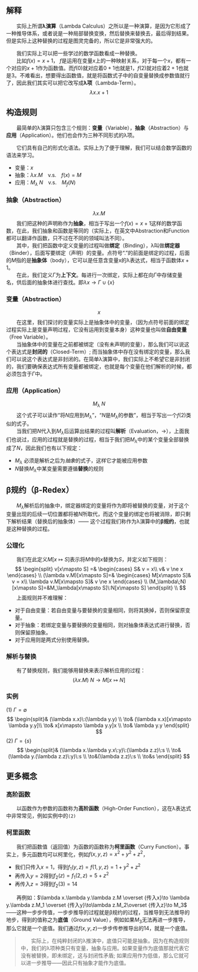 ## 解释
&emsp;&emsp;实际上所谓**λ演算**（Lambda Calculus）之所以是一种演算，是因为它形成了一种推导体系，或者说是一种局部替换变换，然后替换来替换去，最后得到结果。但是实际上这种替换的过程是图灵完备的，所以它是非常强大的。  

&emsp;&emsp;我们实际上可以把一些学过的数学函数看成一种替换。  
&emsp;&emsp;比如$f(x) = x + 1$， $f$是运用在变量$x$上的一种映射关系，对于每一个$x$，都有一个对应的$x+1$作为函数值。而$f(0)$就对应着$0 + 1$也就是1，$f(2)$就对应着$2 + 1$也就是3。不难看出，想要得出函数值，就是将函数式子中的自变量替换成参数值就行了，因此我们其实可以把它改写成**λ项**（Lambda-Term）。
$$
\lambda x.x+1
$$

## 构造规则
&emsp;&emsp;最简单的λ演算只包含三个规则：**变量**（Variable），**抽象**（Abstraction）与**应用**（Application）。他们也会作为三种不同形式的λ项。
  
&emsp;&emsp;它们具有自己的形式化语法。实际上为了便于理解，我们可以结合数学函数的语法来学习。

- 变量：$x$
- 抽象：$\lambda x.M$&emsp;v.s.&emsp;$f(x) = M$
- 应用：$M_\lambda\;N$&emsp;v.s.&emsp;$M_f(N)$

### 抽象（Abstraction）
$$\lambda x.M$$
&emsp;&emsp;我们把这种的声明称作为**抽象**，相当于写出一个$f(x) = x + 1$这样的数学函数，在此，我们抽象和函数是等同的（实际上，在英文中Abstraction和Function都可以翻译作函数，只不过在不同的领域叫法不同）。  
&emsp;&emsp;其中，我们把函数中定义变量的过程叫做**绑定**（Binding），λ叫做**绑定器**（Binder），后面写要绑定（声明）的变量。点符号“.”的前面是绑定的过程，后面的$M$指的是**抽象体**（body），它可以是任意含变量x的λ表达式，相当于函数体$x+1$。  
&emsp;&emsp;在此，我们定义$\Gamma$为**上下文**。每进行一次绑定，实际上都在向$\Gamma$中存储变量名，供后面的抽象体进行查找。即$\lambda x \to \Gamma\cup\{x\}$

### 变量（Abstraction）
$$x$$
&emsp;&emsp;在这里，我们探讨的变量实际上是抽象体中的变量，（因为点符号前面的绑定过程实际上是变量声明过程，它没有运用到变量本身）这种变量也叫做**自由变量**（Free Variable）。  
&emsp;&emsp;当抽象体中的变量在之前都被绑定（没有未声明的变量），那么我们可以说这个表达式是**封闭的**（Closed-Term）; 而当抽象体中存在没有绑定的变量，那么我们可以说这个表达式是非封闭的。在简单λ演算中，我们实际上不希望它是非封闭的，我们要确保表达式所有变量都被绑定，也就是每个变量在他们解析的时候，都必须包含于$\Gamma$中。

### 应用（Application）
$$M_\lambda\;N$$
&emsp;&emsp;这个式子可以读作“将$N$应用到$M_\lambda$”，“$N$是$M_\lambda$的参数”，相当于写出一个$f(2)$类似的式子。  
&emsp;&emsp;当我们把$N$代入到$M_\lambda$后运算出结果的过程叫**解析**（Evaluation，$\to$），上面我们也说过，应用的过程就是替换的过程，相当于我们把$M_\lambda$中的某个变量全部替换成了$N$，因此我们也有以下规定：
- $M_\lambda$ 必须是解析之后为*抽象*的式子，这样它才能被应用参数
- $N$替换$M_\lambda$中某变量需要遵循**替换**的规则


## β规约（β-Redex）
&emsp;&emsp;$M_\lambda$解析后的抽象中，绑定器绑定的变量将作为即将被替换的变量，对于这个变量出现的后续一切位置都将被$N$所取代，而这个变量的绑定也将被消除，即只剩下解析结果（替换后的抽象体）—— 这个过程我们称作为λ演算中的**β规约**，也就是这种替换的过程。

### 公理化
&emsp;&emsp;我们在此定义$M[x \mapsto S]$表示将$M$中的$x$替换为$S$，并定义如下规则：
$$
\begin{split}
v[x\mapsto S] =&
  \begin{cases}
    S& v = x\\
    v& v \ne x
  \end{cases} \\
(\lambda v.M)[x\mapsto S]=&
  \begin{cases}
    M[x\mapsto S]& v = x\\
    \lambda v.M[x\mapsto S]& v \ne x
  \end{cases} \\
(M_\lambda\;N)[x\mapsto S]=&M_\lambda[x\mapsto S]\:N[x\mapsto S]
\end{split} \\
$$
&emsp;&emsp;上面规则并不难理解：
- 对于自由变量：若自由变量与要替换的变量相同，则将其换掉，否则保留原变量。
- 对于抽象：若绑定变量与要替换的变量相同，则对抽象体表达式进行替换，否则保留原抽象。
- 对于应用则是两式分别使用替换。

### 解析与替换
&emsp;&emsp;有了替换规则，我们能够用替换来表示解析应用的过程：
$$
(\lambda x.M)\:N \to M[x\mapsto N]
$$

### 实例
(1) $\Gamma = \emptyset$
$$
\begin{split}&
(\lambda x.x)\:(\lambda y.y) \\
\to& (\lambda x.x)[x\mapsto \lambda y.y]\\
\to& x[x\mapsto \lambda y.y]x \\
\to& \lambda y.y
\end{split}
$$
(2) $\Gamma = \{s\}$
$$
\begin{split}&
(\lambda x.\lambda y.x\:y)\:(\lambda z.z)\:s \\
\to&(\lambda y.(\lambda z.z)\:y)\:s \\
\to&(\lambda z.z)\:s \\
\to&s
\end{split}
$$

## 更多概念
### 高阶函数
&emsp;&emsp;以函数作为参数的函数称为**高阶函数**（High-Order Function），这在λ表达式中非常常见，例如实例中的`(2)`
### 柯里函数
&emsp;&emsp;我们把函数值（返回值）为函数的函数称为**柯里函数**（Curry Function）。事实上，多元函数均可以柯里化，例如$f(x, y, z) = x^2+y^2+z^2$，
- 我们只传入$x=1$，得到$f_1(y,z) = f(1, y, z) = 1+y^2+z^2$
- 再传入$y=2$得到$f_2(z) = f_1(2,z) = 5+z^2$
- 再传入$z=3$得到$f_2(3) = 14$  

&emsp;&emsp;再例如：$\lambda x.\lambda y.\lambda z.M \overset {传入x}\to \lambda y.\lambda z.M_1 \overset {传入y}\to\lambda z.M_2\overset {传入z}\to M_3$ ——这种一步步传值，一步步推导的过程就是β规约的过程，当推导到无法推导的地步，得到的值称之为**底值**（Ground Value），例如如果$M_3$无法再进一步推导，那么它就是一个底值。我们通过$f(x, y, z)$一步步传参推导出的14，就是一个底值。
>&emsp;&emsp;实际上，在纯粹封闭的λ推演中，底值只可能是抽象。因为在构造规则中，我们的λ项种类只有变量，抽象与应用。如果变量作为底值那就代表它没有被替换，即未绑定，这与封闭性矛盾; 如果应用作为低值，那么它就可以进一步推导——因此只有抽象才能作为底值。
